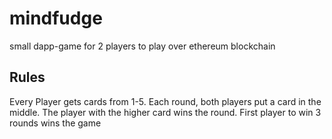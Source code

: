 # mindfudge
small dapp-game for 2 players to play over ethereum blockchain 

 ##  Rules
 Every Player gets cards from 1-5.
 Each round, both players put a card in the middle. 
 The player with the higher card wins the round.
 First player to win 3 rounds wins the game 
